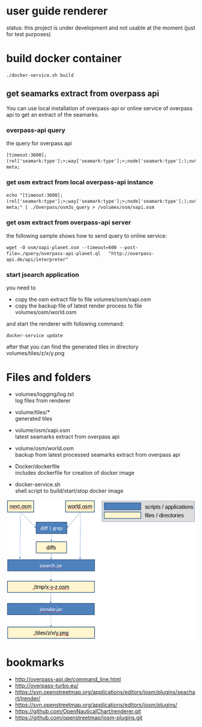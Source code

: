 # user guide renderer

status: this project is under development and not usable at the moment
        (just for test purposes)

# build docker container
```
./docker-service.sh build
```

## get seamarks extract from overpass api
You can use local installation of overpass-api or online service of
overpass api to get an extract of the seamarks.

### overpass-api query
the query for overpass api

```
[timeout:3600];(rel['seamark:type'];>;way['seamark:type'];>;node['seamark:type'];);out meta;
```

### get osm extract from local overpass-api instance
```
echo "[timeout:3600];(rel['seamark:type'];>;way['seamark:type'];>;node['seamark:type'];);out meta;" | ./Overpass/osm3s_query > /volumes/osm/xapi.osm
```

### get osm extract from overpass-api server
the following sample shows how to send query to online service:
```
wget -O osm/xapi-planet.osm --timeout=600 --post-file=./query/overpass-api-planet.ql   "http://overpass-api.de/api/interpreter"
```

### start jsearch application

you need to
- copy the osm extract file to file volumes/osm/xapi.osm
- copy the backup file of latest render process to file volumes/osm/world.osm

and start the renderer with following command:
```
docker-service update
```

after that you can find the generated tiles in directory volumes/tiles/z/x/y.png

# Files and folders
- volumes/logging/log.txt <br>
  log files from renderer

- volume/tiles/* <br>
  generated tiles

- volume/osm/xapi.osm <br>
  latest seamarks extract from overpass api

- volume/osm/world.osm <br>
  backup from latest processed seamarks extract from overpass api

- Docker/dockerfile <br>
  includes dockerfile for creation of docker image

- docker-service.sh <br>
  shell script to build/start/stop docker image

![img](https://github.com/stevo01/SeaMarkRenderer/blob/master/workflow.png)

# bookmarks
+ http://overpass-api.de/command_line.html
+ http://overpass-turbo.eu/
+ https://svn.openstreetmap.org/applications/editors/josm/plugins/seachart/jrender/
+ https://svn.openstreetmap.org/applications/editors/josm/plugins/
+ https://github.com/OpenNauticalChart/renderer.git
+ https://github.com/openstreetmap/josm-plugins.git
